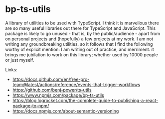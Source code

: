 # bp-ts-utils
A library of utilities to be used with TypeScript. I think it is marvellous there are so many
useful libraries out there for TypeScript and JavaScript. This package is likely to go unused - that
is, by the public/audience - apart from on personal projects and (hopefully) a few projects
at my work. I am not writing any groundbreaking utilities, so it follows that I find the following
worthy of explicit mention: I am writing out of practice, and merriment. it brings me jubilation to
work on this library; whether used by 10000 people or just myself.

Links:
- https://docs.github.com/en/free-pro-team@latest/actions/reference/events-that-trigger-workflows
- https://github.com/benj-power/ts-utils
- https://www.npmjs.com/package/bp-ts-utils
- https://blog.logrocket.com/the-complete-guide-to-publishing-a-react-package-to-npm/
- https://docs.npmjs.com/about-semantic-versioning